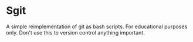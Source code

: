 Sgit
===================

A simple reimplementation of git as bash scripts. For educational
purposes only. Don't use this to version control anything important.

